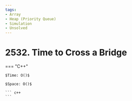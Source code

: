```yaml
---
tags:
- Array
- Heap (Priority Queue)
- Simulation
- Unsolved
---
```



# 2532. Time to Cross a Bridge

=== "C++"

    $Time: O()$

    $Space: O()$

    ``` c++
    ```